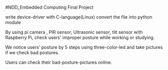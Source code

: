 #NDD_Embedded Computing Final Project

write device-driver with C-language(Linux) convert the file into python module

By using pi camera , PIR sensor, Ultrasonic sensor, tilt sensor with Raspberry Pi, check users' improper posture while working or studying.

We notice users' posture by 5 steps using three-color-led and take pictures if we check bad postures.

Users can check their bad-posture-pictures online.
